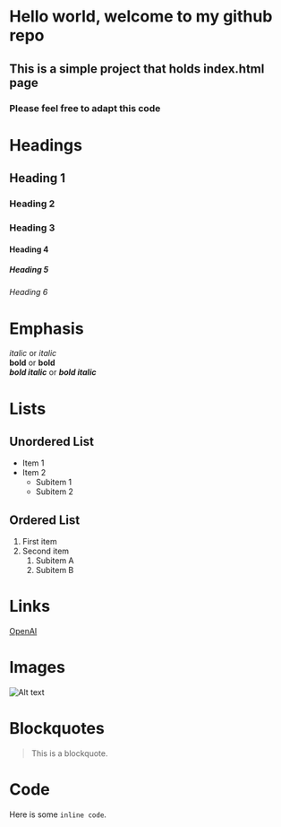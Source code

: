 # Hello world, welcome to my github repo
## This is a simple project that holds index.html page
### Please feel free to adapt this code

# Headings
## Heading 1
### Heading 2
### Heading 3
#### Heading 4
##### Heading 5
###### Heading 6

# Emphasis
*italic* or _italic_  
**bold** or __bold__  
***bold italic*** or ___bold italic___

# Lists
## Unordered List
- Item 1
- Item 2
  - Subitem 1
  - Subitem 2

## Ordered List
1. First item
2. Second item
   1. Subitem A
   2. Subitem B

# Links
[OpenAI](https://www.openai.com)

# Images
![Alt text](https://example.com/image.jpg)

# Blockquotes
> This is a blockquote.

# Code
Here is some `inline code`.


